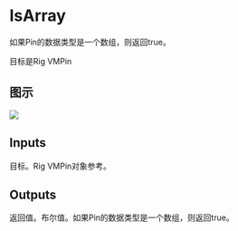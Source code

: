 # IsArray

如果Pin的数据类型是一个数组，则返回true。

目标是Rig VMPin

## 图示

![]($-20221218-20461649.png)

## Inputs

目标。Rig VMPin对象参考。  

## Outputs

返回值。布尔值。如果Pin的数据类型是一个数组，则返回true。
